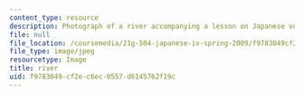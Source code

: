 ```yaml
---
content_type: resource
description: Photograph of a river accompanying a lesson on Japanese vocabulary.
file: null
file_location: /coursemedia/21g-504-japanese-iv-spring-2009/f9783049cf2ec6ec0557d6145762f19c_river.jpg
file_type: image/jpeg
resourcetype: Image
title: river
uid: f9783049-cf2e-c6ec-0557-d6145762f19c
---
```

